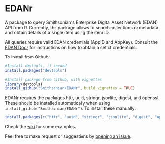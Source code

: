 # EDANr

A package to query Smithsonian's Enterprise Digital Asset Network (EDAN) API from R. Currently, the package allows to search collections or metadata and obtain details of a single item using the item ID. 

All queries require valid EDAN credentials (AppID and AppKey). Consult the [EDAN Docs](https://edandoc.si.edu/) for instructions on how to obtain a set of credentials.

To install from Github:

```R
#Install devtools, if needed
install.packages("devtools")

#Install package from Github, with vignettes
library(devtools)
install_github("Smithsonian/EDANr", build_vignettes = TRUE)
```

EDANr requires the packages httr, uuid, stringr, jsonlite, digest, and openssl. These should be installed automatically when using `install_github("Smithsonian/EDANr")`. To install these manually:

```R
install.packages(c("httr", "uuid", "stringr", "jsonlite", "digest", "openssl"))
```

Check the [wiki](https://github.com/Smithsonian/EDANr/wiki) for some examples. 

Feel free to make request or suggestions by [opening an issue](https://github.com/Smithsonian/EDANr/issues). 
